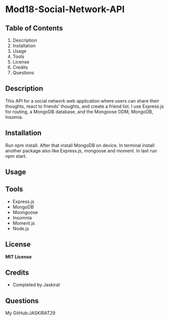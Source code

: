 # Mod18-Social-Network-API

## Table of Contents

1. Description
2. Installation
3. Usage
4. Tools
5. License
6. Credits
7. Questions

## Description

This API for a social network web application where users can share their thoughts, react to friends’ thoughts, and create a friend list. I use Express.js for routing, a MongoDB database, and the Mongoose ODM, MongoDB, Insomia.

## Installation

Run npm install. After that install MongoDB on device. In terminal install another package also like Express.js, mongoose and moment. In last run npm start.

## Usage

## Tools

- Express.js
- MongoDB
- Moongoose
- Insomnia
- Moment.js
- Node.js

## License

**MIT License**

## Credits
- Completed by Jaskirat

## Questions
My GitHub:JASKIRAT29

